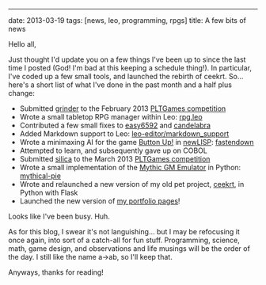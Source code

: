 ---
date: 2013-03-19
tags: [news, leo, programming, rpgs]
title: A few bits of news

Hello all,

Just thought I'd update you on a few things I've been up to since the last time 
I posted (God! I'm bad at this keeping a schedule thing!).  In particular, I've 
coded up a few small tools, and launched the rebirth of ceekrt.  So... here's a 
short list of what I've done in the past month and a half plus change:

  - Submitted [grinder][1] to the February 2013 [PLTGames competition][2]
  - Wrote a small tabletop RPG manager within Leo: [rpg.leo][3]
  - Contributed a few small fixes to [easy6592][4] and [candelabra][5]
  - Added Markdown support to Leo: [leo-editor/markdown_support][6]
  - Wrote a minimaxing AI for the game [Button Up!][7] in [newLISP][8]: [fastendown][9]
  - Attempted to learn, and subsequently gave up on COBOL
  - Submitted [silica][10] to the March 2013 [PLTGames competition][11]
  - Wrote a small implementation of the [Mythic GM Emulator][12] in Python: [mythical-pie][13]
  - Wrote and relaunched a new version of my old pet project, [ceekrt][14], in Python with Flask
  - Launched the new version of [my portfolio pages][15]!
  
  [1]:https://github.com/gatesphere/grinder
  [2]:http://www.pltgames.com/competition/2013/2
  [3]:https://github.com/gatesphere/rpg.leo
  [4]:https://github.com/gatesphere/easy6502
  [5]:https://github.com/gatesphere/candelabra
  [6]:https://code.launchpad.net/~gatesphere/leo-editor/markdown_support
  [7]:http://www.boiteajeux.net/jeux/btu/aide_en.php
  [8]:http://www.newlisp.org/
  [9]:https://github.com/gatesphere/fastendown
  [10]:https://github.com/gatesphere/silica
  [11]:http://www.pltgames.com/competition/2013/3
  [12]:http://www.mythic.wordpr.com/page14/page9/page9.html
  [13]:https://github.com/gatesphere/mythical-pie
  [14]:http://ceekrt.suspended-chord.info/
  [15]:http://suspended-chord.info/
  
Looks like I've been busy.  Huh.

As for this blog, I swear it's not languishing... but I may be refocusing it once again, into sort of a catch-all for fun stuff.  Programming, science, math, game design, and observations and life musings will be the order of the day.  I still like the name a&rarr;ab, so I'll keep that.

Anyways, thanks for reading!